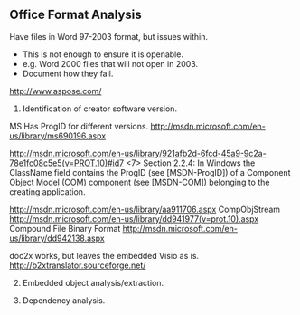 Office Format Analysis
----------------------

Have files in Word 97-2003 format, but issues within.
- This is not enough to ensure it is openable.
- e.g. Word 2000 files that will not open in 2003.
- Document how they fail.

http://www.aspose.com/

1. Identification of creator software version.

MS Has ProgID for different versions. http://msdn.microsoft.com/en-us/library/ms690196.aspx

http://msdn.microsoft.com/en-us/library/921afb2d-6fcd-45a9-9c2a-78e1fc08c5e5(v=PROT.10)#id7
<7> Section 2.2.4: In Windows the ClassName field contains the ProgID (see [MSDN-ProgID]) of a Component Object Model (COM) component (see [MSDN-COM]) belonging to the creating application.

http://msdn.microsoft.com/en-us/library/aa911706.aspx
CompObjStream http://msdn.microsoft.com/en-us/library/dd941977(v=prot.10).aspx
Compound File Binary Format http://msdn.microsoft.com/en-us/library/dd942138.aspx


doc2x works, but leaves the embedded Visio as is.
http://b2xtranslator.sourceforge.net/


2. Embedded object analysis/extraction.



3. Dependency analysis. 





